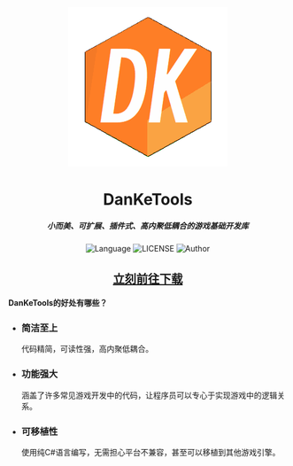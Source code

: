 <center><img src="./favicon.png"></center>

<center><h1>DanKeTools</h1></center>

<center><h5>小而美、可扩展、插件式、高内聚低耦合的游戏基础开发库</h5></center>

<p align="center"><img src="https://img.shields.io/badge/Language-Csharp-C#" alt="Language" title="" /> <img src="https://img.shields.io/badge/LICENSE-MIT-yellow" alt="LICENSE" title="" /> <img src="https://img.shields.io/badge/Author-DanKe-blue" alt="Author" title="" /></p>


<div align="center"><a href="./download.html"><h2>立刻前往下载</h2></a></div>

#### DanKeTools的好处有哪些？

- ### 简洁至上

  代码精简，可读性强，高内聚低耦合。

- ### 功能强大

  涵盖了许多常见游戏开发中的代码，让程序员可以专心于实现游戏中的逻辑关系。

- ### 可移植性

  使用纯C#语言编写，无需担心平台不兼容，甚至可以移植到其他游戏引擎。





